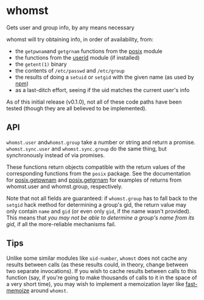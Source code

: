 # whomst

Gets user and group info, by any means necessary

whomst will try obtaining info, in order of availability, from:

- the `getpwnam`and `getgrnam` functions from the [posix][] module
- the functions from the [userid][] module (if installed)
- the `getent(1)` binary
- the contents of `/etc/passwd` and `/etc/group`
- the results of doing a `setuid` or `setgid` with the given name (as used by
  [npm][uid-number])
- as a last-ditch effort, seeing if the uid matches the current user's info

[posix]: https://github.com/ohmu/node-posix
[userid]: https://github.com/jandre/node-userid
[uid-number]: https://github.com/npm/uid-number

As of this initial release (v0.1.0), not all of these code paths have been
tested (though they are all believed to be implemented).

## API

`whomst.user` and`whomst.group` take a number or string and return a promise.
`whomst.sync.user` and `whomst.sync.group` do the same thing, but synchronously
instead of via promises.

These functions return objects compatible with the return values of the
corresponding functions from the `posix` package. See the documentation for
[posix.getpwnam][] and [posix.getgrnam][] for examples of returns from
whomst.user and whomst.group, respectively.

[posix.getpwnam]: https://github.com/ohmu/node-posix#posixgetpwnamuser
[posix.getgrnam]: https://github.com/ohmu/node-posix#posixgetgrnamgroup

Note that not all fields are guaranteed: if `whomst.group` has to fall back to
the `setgid` hack method for determining a group's gid, the return value may
only contain `name` and `gid` (or even only `gid`, if the name wasn't
provided). This means that *you may not be able to determine a group's name
from its gid*, if all the more-reliable mechanisms fail.

## Tips

Unlike some similar modules like `uid-number`, `whomst` does not cache any
results between calls (as these results could, in theory, change between two
separate invocations). If you wish to cache results between calls to this
function (say, if you're going to make thousands of calls to it in the space of
a very short time), you may wish to implement a memoization layer like
[fast-memoize][] around `whomst`.

[fast-memoize]: https://www.npmjs.com/package/fast-memoize
